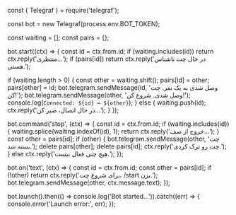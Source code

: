 const { Telegraf } = require('telegraf');

const bot = new Telegraf(process.env.BOT_TOKEN);

const waiting = [];
const pairs = {};

bot.start((ctx) => {
  const id = ctx.from.id;
  if (waiting.includes(id)) return ctx.reply('منتظری...');
  if (pairs[id]) return ctx.reply('در حال چت ناشناس هستی.');

  if (waiting.length > 0) {
    const other = waiting.shift();
    pairs[id] = other;
    pairs[other] = id;
    bot.telegram.sendMessage(id, 'وصل شدی به یک نفر. چت کن!');
    bot.telegram.sendMessage(other, 'وصل شدی. شروع کن!');
    console.log(`Connected: ${id} ↔️ ${other}`);
  } else {
    waiting.push(id);
    ctx.reply('در حال اتصال، صبر کن...');
  }
});

bot.command('stop', (ctx) => {
  const id = ctx.from.id;
  if (waiting.includes(id)) {
    waiting.splice(waiting.indexOf(id), 1);
    return ctx.reply('خروج از صف...');
  }
  const other = pairs[id];
  if (other) {
    bot.telegram.sendMessage(other, 'چت بسته شد.');
    delete pairs[other];
    delete pairs[id];
    ctx.reply('چت رو ترک کردی.');
  } else ctx.reply('هیچ چتی فعال نیست.');
});

bot.on('text', (ctx) => {
  const id = ctx.from.id;
  const other = pairs[id];
  if (!other) return ctx.reply('برای شروع چت، /start بزن.');
  bot.telegram.sendMessage(other, ctx.message.text);
});

bot.launch().then(() => console.log('Bot started...')).catch((err) => {
  console.error('Launch error:', err);
});
